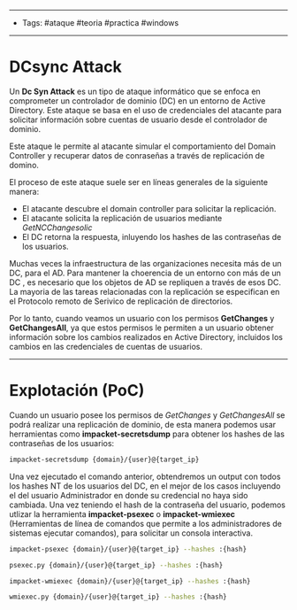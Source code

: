 -----
- Tags: #ataque #teoria #practica #windows 
-----
# DCsync Attack

Un **Dc Syn Attack** es un tipo de ataque informático que se enfoca en comprometer un controlador de dominio (DC) en un entorno de Active Directory. Este ataque se basa en el uso de credenciales del atacante para solicitar información sobre cuentas de usuario desde el controlador de dominio.

Este ataque le permite al atacante simular el comportamiento del Domain Controller y recuperar datos de conraseñas a través de replicación de domino. 

El proceso de este ataque suele ser en líneas generales de la siguiente manera:

- El atacante descubre el domain controller para solicitar la replicación.
- El atacante solicita la replicación de usuarios mediante *GetNCChangesolic*
- El DC retorna la respuesta, inluyendo los hashes de las contraseñas de los usuarios. 

 Muchas veces la infraestructura de las organizaciones necesita más de un DC, para el AD. Para mantener la choerencia de un entorno con más de un DC , es necesario que los objetos de AD se repliquen a través de esos DC. La mayoria de las tareas relacionadas con la replicación se especifican en el Protocolo remoto de Serivico de replicación de directorios. 

Por lo tanto, cuando veamos un usuario con los permisos **GetChanges** y **GetChangesAll**, ya que estos permisos le permiten a un usuario obtener información sobre los cambios realizados en Active Directory, incluidos los cambios en las credenciales de cuentas de usuarios. 

-----
# Explotación (PoC)

 Cuando un usuario posee los permisos de *GetChanges* y *GetChangesAll* se podrá realizar una replicación de dominio, de esta manera podemos usar herramientas como **impacket-secretsdump** para obtener los hashes de las contraseñas de los usuarios:

```bash
impacket-secretsdump {domain}/{user}@{target_ip}
```

Una vez ejecutado el comando anterior, obtendremos un output con todos los hashes NT de los usuarios del DC, en el mejor de los casos incluyendo el del usuario Administrador en donde su credencial no haya sido cambiada. Una vez teniendo el hash de la contraseña del usuario, podemos utlizar la herramienta **impacket-psexec** o **impacket-wmiexec** (Herramientas de línea de comandos que permite a los administradores de sistemas ejecutar comandos), para solicitar un consola interactiva.

```bash
impacket-psexec {domain}/{user}@{target_ip} --hashes :{hash}

psexec.py {domain}/{user}@{target_ip} --hashes :{hash} 

impacket-wmiexec {domain}/{user}@{target_ip} --hashes :{hash}

wmiexec.py {domain}/{user}@{target_ip} --hashes :{hash}
```
